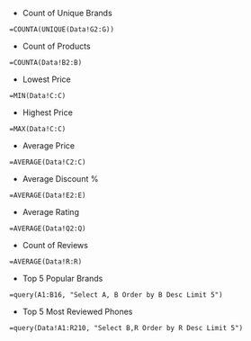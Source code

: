 - Count of Unique Brands
```
=COUNTA(UNIQUE(Data!G2:G))
```
- Count of Products
```
=COUNTA(Data!B2:B)
```
- Lowest Price
```
=MIN(Data!C:C)
```
- Highest Price
```
=MAX(Data!C:C)
```
- Average Price
```
=AVERAGE(Data!C2:C)
```
- Average Discount %
```
=AVERAGE(Data!E2:E)
```
- Average Rating
```
=AVERAGE(Data!Q2:Q)
```
- Count of Reviews
```
=AVERAGE(Data!R:R)
```
- Top 5 Popular Brands
```
=query(A1:B16, "Select A, B Order by B Desc Limit 5")
```
- Top 5 Most Reviewed Phones
```
=query(Data!A1:R210, "Select B,R Order by R Desc Limit 5")
```
